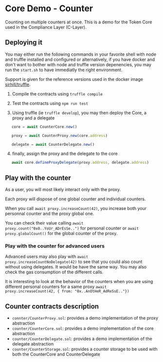 # Core Demo - Counter

Counting on multiple counters at once.
This is a demo for the Token Core used in the Compliance Layer (C-Layer).

## Deploying it

You may either run the following commands in your favorite shell with node and truffle installed and configured or alternatively, if you have docker and don't want to bother with node and truffle version depenencies, you may run the `start.sh` to have immediatly the right environment.

Support is given for the reference versions used in the docker image [sirhill/truffle](https://cloud.docker.com/u/sirhill/repository/docker/sirhill/truffle).

1. Compile the contracts using `truffle compile`
2. Test the contracts using `npm run test`

3. Using truffle (ie `truffle develop`), you may then deploy the Core, a proxy and a delegate

```javascript
   core = await CounterCore.new()

   proxy = await CounterProxy.new(core.address)

   delegate = await CounterDelegate.new()
```

4. finally, assign the proxy and the delegate to the core
```javascript
   await core.defineProxyDelegate(proxy.address, delegate.address)
```

## Play with the counter

As a user, you will most likely interact only with the proxy.

Each proxy will dispose of one global counter and individual counters.

When you call `await proxy.increaseCount(42)`, you increase both your personnal counter and the proxy global one.

You can check their value calling `await proxy.count("0x0..YoUr_ADrEsSe..")` for personal counter or `await proxy.globalCount()` for the global counter of the proxy.

### Play with the counter for advanced users

Advanced users may also play with `await proxy.increaseCountNoDelegate(42)` to see that you could also count without using delegates. It would be have the same way. You may also check the gas consumption of the different calls.

It is interesting to look at the behavior of the counters when you are using different personal counters for a same proxy `await proxy.increaseCount(42, { from: "0x..AnOtHeR_AdReSsE.."})`

## Counter contracts description

- `connter/CounterProxy.sol`: provides a demo implementation of the proxy abstraction
- `counter/CounterCore.sol`: provides a demo implementation of the core abstraction
- `counter/CounterDelegate.sol`: provides a demo implementation of the delegate abstraction
- `counter/CounterStorage.sol`: provides a counter storage to be used with both the CounterCore and CounterDelegate
